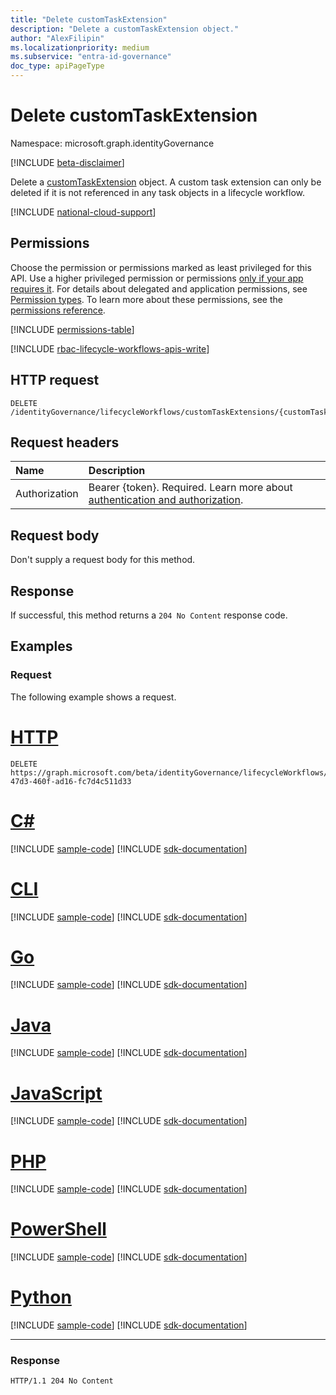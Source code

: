 ```yaml
---
title: "Delete customTaskExtension"
description: "Delete a customTaskExtension object."
author: "AlexFilipin"
ms.localizationpriority: medium
ms.subservice: "entra-id-governance"
doc_type: apiPageType
---
```


# Delete customTaskExtension

Namespace: microsoft.graph.identityGovernance

[!INCLUDE [beta-disclaimer](../../includes/beta-disclaimer.md)]

Delete a [customTaskExtension](../resources/identitygovernance-customtaskextension.md) object. A custom task extension  can only be deleted if it is not referenced in any task objects in a lifecycle workflow.

[!INCLUDE [national-cloud-support](../../includes/global-us.md)]

## Permissions

Choose the permission or permissions marked as least privileged for this API. Use a higher privileged permission or permissions [only if your app requires it](/graph/permissions-overview#best-practices-for-using-microsoft-graph-permissions). For details about delegated and application permissions, see [Permission types](/graph/permissions-overview#permission-types). To learn more about these permissions, see the [permissions reference](/graph/permissions-reference).

<!-- { "blockType": "permissions", "name": "identitygovernance_customtaskextension_delete" } -->
[!INCLUDE [permissions-table](../includes/permissions/identitygovernance-customtaskextension-delete-permissions.md)]

[!INCLUDE [rbac-lifecycle-workflows-apis-write](../includes/rbac-for-apis/rbac-lifecycle-workflows-apis-write.md)]

## HTTP request

<!-- {
  "blockType": "ignored"
}
-->
``` http
DELETE /identityGovernance/lifecycleWorkflows/customTaskExtensions/{customTaskExtensionId}/
```

## Request headers

|Name|Description|
|:---|:---|
|Authorization|Bearer {token}. Required. Learn more about [authentication and authorization](/graph/auth/auth-concepts).|

## Request body

Don't supply a request body for this method.

## Response

If successful, this method returns a `204 No Content` response code.

## Examples

### Request

The following example shows a request.

# [HTTP](#tab/http)
<!-- {
  "blockType": "request",
  "name": "lifecycleworkflows_delete_customtaskextension"
}
-->
``` http
DELETE https://graph.microsoft.com/beta/identityGovernance/lifecycleWorkflows/customTaskExtensions/2af4670b-47d3-460f-ad16-fc7d4c511d33
```

# [C#](#tab/csharp)
[!INCLUDE [sample-code](../includes/snippets/csharp/lifecycleworkflows-delete-customtaskextension-csharp-snippets.md)]
[!INCLUDE [sdk-documentation](../includes/snippets/snippets-sdk-documentation-link.md)]

# [CLI](#tab/cli)
[!INCLUDE [sample-code](../includes/snippets/cli/lifecycleworkflows-delete-customtaskextension-cli-snippets.md)]
[!INCLUDE [sdk-documentation](../includes/snippets/snippets-sdk-documentation-link.md)]

# [Go](#tab/go)
[!INCLUDE [sample-code](../includes/snippets/go/lifecycleworkflows-delete-customtaskextension-go-snippets.md)]
[!INCLUDE [sdk-documentation](../includes/snippets/snippets-sdk-documentation-link.md)]

# [Java](#tab/java)
[!INCLUDE [sample-code](../includes/snippets/java/lifecycleworkflows-delete-customtaskextension-java-snippets.md)]
[!INCLUDE [sdk-documentation](../includes/snippets/snippets-sdk-documentation-link.md)]

# [JavaScript](#tab/javascript)
[!INCLUDE [sample-code](../includes/snippets/javascript/lifecycleworkflows-delete-customtaskextension-javascript-snippets.md)]
[!INCLUDE [sdk-documentation](../includes/snippets/snippets-sdk-documentation-link.md)]

# [PHP](#tab/php)
[!INCLUDE [sample-code](../includes/snippets/php/lifecycleworkflows-delete-customtaskextension-php-snippets.md)]
[!INCLUDE [sdk-documentation](../includes/snippets/snippets-sdk-documentation-link.md)]

# [PowerShell](#tab/powershell)
[!INCLUDE [sample-code](../includes/snippets/powershell/lifecycleworkflows-delete-customtaskextension-powershell-snippets.md)]
[!INCLUDE [sdk-documentation](../includes/snippets/snippets-sdk-documentation-link.md)]

# [Python](#tab/python)
[!INCLUDE [sample-code](../includes/snippets/python/lifecycleworkflows-delete-customtaskextension-python-snippets.md)]
[!INCLUDE [sdk-documentation](../includes/snippets/snippets-sdk-documentation-link.md)]

---

### Response

<!-- {
  "blockType": "response",
  "truncated": true
}
-->
``` http
HTTP/1.1 204 No Content
```
